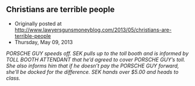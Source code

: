 ## Christians are terrible people

 * Originally posted at http://www.lawyersgunsmoneyblog.com/2013/05/christians-are-terrible-people
 * Thursday, May 09, 2013

_PORSCHE GUY speeds off. SEK pulls up to the toll booth and is informed by TOLL BOOTH ATTENDANT that he’d agreed to cover PORSCHE GUY’s toll. She also informs him that if he doesn’t pay the PORSCHE GUY forward, she’ll be docked for the difference. SEK hands over $5.00 and heads to class._